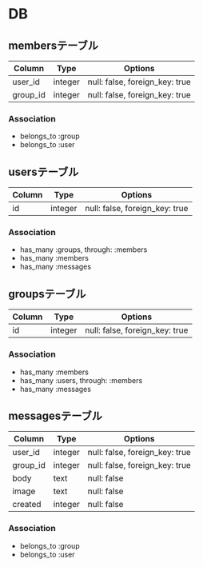 # DB

## membersテーブル

|Column|Type|Options|
|------|----|-------|
|user_id|integer|null: false, foreign_key: true|
|group_id|integer|null: false, foreign_key: true|

### Association
- belongs_to :group
- belongs_to :user



## usersテーブル

|Column|Type|Options|
|------|----|-------|
|id|integer|null: false, foreign_key: true|

### Association
- has_many :groups, through: :members
- has_many :members
- has_many :messages



## groupsテーブル

|Column|Type|Options|
|------|----|-------|
|id|integer|null: false, foreign_key: true|

### Association
- has_many :members
- has_many :users, through: :members
- has_many :messages



## messagesテーブル

|Column|Type|Options|
|------|----|-------|
|user_id|integer|null: false, foreign_key: true|
|group_id|integer|null: false, foreign_key: true|
|body|text|null: false|
|image|text|null: false|
|created|integer|null: false|

### Association
- belongs_to :group
- belongs_to :user
